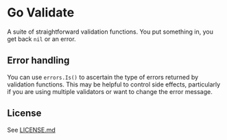 # Go Validate

A suite of straightforward validation functions. You put something in, you get back `nil` or an error.

## Error handling

You can use `errors.Is()` to ascertain the type of errors returned by validation functions. This may be helpful to control side effects, particularly if you are using multiple validators or want to change the error message.

## License

See [LICENSE.md](../LICENSE.md)
